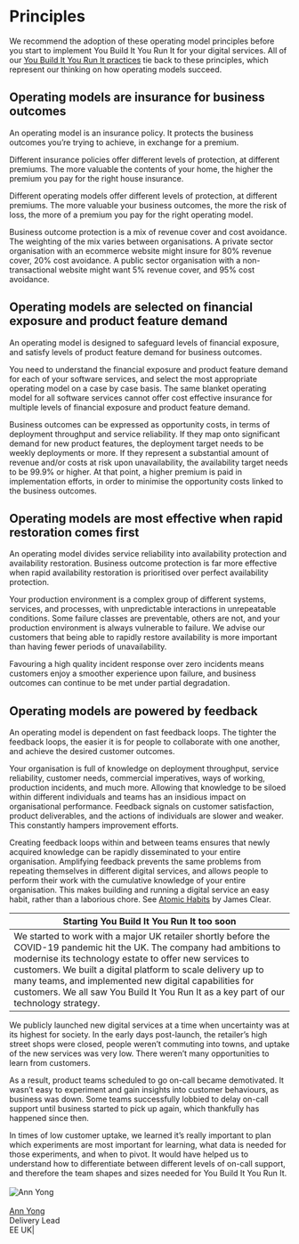 # Principles

We recommend the adoption of these operating model principles before you start to implement You Build It You Run It for your digital services. All of our [You Build It You Run It practices](https://you-build-it-you-run-it.playbook.ee/practices) tie back to these principles, which represent our thinking on how operating models succeed.

## Operating models are insurance for business outcomes

An operating model is an insurance policy. It protects the business outcomes you’re trying to achieve, in exchange for a premium. 

Different insurance policies offer different levels of protection, at different premiums. The more valuable the contents of your home, the higher the premium you pay for the right house insurance. 

Different operating models offer different levels of protection, at different premiums. The more valuable your business outcomes, the more the risk of loss, the more of a premium you pay for the right operating model. 

Business outcome protection is a mix of revenue cover and cost avoidance. The weighting of the mix varies between organisations. A private sector organisation with an ecommerce website might insure for 80% revenue cover, 20% cost avoidance. A public sector organisation with a non-transactional website might want 5% revenue cover, and 95% cost avoidance. 

## Operating models are selected on financial exposure and product feature demand

An operating model is designed to safeguard levels of financial exposure, and satisfy levels of product feature demand for business outcomes. 

You need to understand the financial exposure and product feature demand for each of your software services, and select the most appropriate operating model on a case by case basis. The same blanket operating model for all software services cannot offer cost effective insurance for multiple levels of financial exposure and product feature demand. 

Business outcomes can be expressed as opportunity costs, in terms of deployment throughput and service reliability. If they map onto significant demand for new product features, the deployment target needs to be weekly deployments or more. If they represent a substantial amount of revenue and/or costs at risk upon unavailability, the availability target needs to be 99.9% or higher. At that point, a higher premium is paid in implementation efforts, in order to minimise the opportunity costs linked to the business outcomes. 

## Operating models are most effective when rapid restoration comes first

An operating model divides service reliability into availability protection and availability restoration. Business outcome protection is far more effective when rapid availability restoration is prioritised over perfect availability protection. 

Your production environment is a complex group of different systems, services, and processes, with unpredictable interactions in unrepeatable conditions. Some failure classes are preventable, others are not, and your production environment is always vulnerable to failure. We advise our customers that being able to rapidly restore availability is more important than having fewer periods of unavailability. 

Favouring a high quality incident response over zero incidents means customers enjoy a smoother experience upon failure, and business outcomes can continue to be met under partial degradation. 

## Operating models are powered by feedback

An operating model is dependent on fast feedback loops. The tighter the feedback loops, the easier it is for people to collaborate with one another, and achieve the desired customer outcomes.

Your organisation is full of knowledge on deployment throughput, service reliability, customer needs, commercial imperatives, ways of working, production incidents, and much more. Allowing that knowledge to be siloed within different individuals and teams has an insidious impact on organisational performance. Feedback signals on customer satisfaction, product deliverables, and the actions of individuals are slower and weaker. This constantly hampers improvement efforts.

Creating feedback loops within and between teams ensures that newly acquired knowledge can be rapidly disseminated to your entire organisation. Amplifying feedback prevents the same problems from repeating themselves in different digital services, and allows people to perform their work with the cumulative knowledge of your entire organisation. This makes building and running a digital service an easy habit, rather than a laborious chore. See [Atomic Habits](https://www.amazon.com/Atomic-Habits-Proven-Build-Break/dp/0735211299) by James Clear.

|Starting You Build It You Run It too soon|
|---|
|We started to work with a major UK retailer shortly before the COVID-19 pandemic hit the UK. The company had ambitions to modernise its technology estate to offer new services to customers. We built a digital platform to scale delivery up to many teams, and implemented new digital capabilities for customers. We all saw You Build It You Run It as a key part of our technology strategy.

We publicly launched new digital services at a time when uncertainty was at its highest for society. In the early days post-launch, the retailer’s high street shops were closed, people weren’t commuting into towns, and uptake of the new services was very low. There weren’t many opportunities to learn from customers. 
 
As a result, product teams scheduled to go on-call became demotivated. It wasn’t easy to experiment and gain insights into customer behaviours, as business was down. Some teams successfully lobbied to delay on-call support until business started to pick up again, which thankfully has happened since then.
 
In times of low customer uptake, we learned it’s really important to plan which experiments are most important for learning, what data is needed for those experiments, and when to pivot. It would have helped us to understand how to differentiate between different levels of on-call support, and therefore the team shapes and sizes needed for You Build It You Run It.<br><br>![Ann Yong](../.gitbook/assets/principles/ann-yong.png)<br><br>[Ann Yong](https://www.linkedin.com/in/ann-yong-a2378724/)<br>Delivery Lead<br>EE UK|